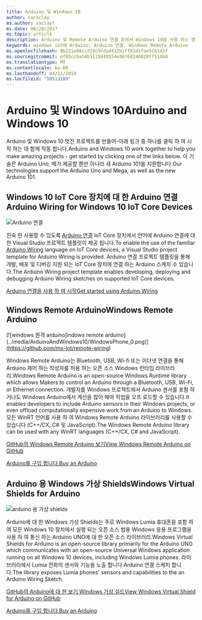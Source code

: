```yaml
---
title: Arduino 및 Windows 10
author: saraclay
ms.author: saclayt
ms.date: 08/28/2017
ms.topic: article
description: Arduino 및 Remote Arduino 연결 등에서 Windows 10을 사용 하는 방법에 알아봅니다.
keywords: windows iot에 Arduino, Arduino 연결, Windows Remote Arduino
ms.openlocfilehash: 0b221e88ccd19c9fdad412b1ff83d1fae5c6145f
ms.sourcegitcommit: ef85ccba54b1118d49554e88768240020ff514b0
ms.translationtype: MT
ms.contentlocale: ko-KR
ms.lasthandoff: 04/11/2019
ms.locfileid: "59513189"
---
```

# <a name="arduino-and-windows-10"></a><span data-ttu-id="2c71d-104">Arduino 및 Windows 10</span><span class="sxs-lookup"><span data-stu-id="2c71d-104">Arduino and Windows 10</span></span>
<span data-ttu-id="2c71d-105">Arduino 및 Windows 10 멋진 프로젝트를 만들어-아래 링크 중 하나를 클릭 하 여 시작 하는 데 함께 작동 합니다.</span><span class="sxs-lookup"><span data-stu-id="2c71d-105">Arduino and Windows 10 work together to help you make amazing projects - get started by clicking one of the links below.</span></span> <span data-ttu-id="2c71d-106">이 기술은 Arduino Uno, 메가 제공할 뿐만 아니라 새 Arduino 101을 지원합니다.</span><span class="sxs-lookup"><span data-stu-id="2c71d-106">Our technologies support the Arduino Uno and Mega, as well as the new Arduino 101.</span></span>

## <a name="arduino-wiring-for-windows-10-iot-core-devices"></a><span data-ttu-id="2c71d-107">Windows 10 IoT Core 장치에 대 한 Arduino 연결</span><span class="sxs-lookup"><span data-stu-id="2c71d-107">Arduino Wiring for Windows 10 IoT Core Devices</span></span>

![Arduino 연결](../media/ArduinoAndWindows10/Lighning_0.png)

<span data-ttu-id="2c71d-109">친숙 한 사용할 수 있도록 [Arduino 연결](https://www.arduino.cc/en/Reference/HomePage) IoT Core 장치에서 언어에 Arduino 연결에 대 한 Visual Studio 프로젝트 템플릿이 제공 됩니다.</span><span class="sxs-lookup"><span data-stu-id="2c71d-109">To enable the use of the familiar [Arduino Wiring](https://www.arduino.cc/en/Reference/HomePage) language on IoT Core devices, a Visual Studio project template for Arduino Wiring is provided.</span></span> <span data-ttu-id="2c71d-110">Arduino 연결 프로젝트 템플릿을 통해 개발, 배포 및 디버깅 지원 되는 IoT Core 장치에 연결 하는 Arduino 스케치 수 있습니다.</span><span class="sxs-lookup"><span data-stu-id="2c71d-110">The Arduino Wiring project template enables developing, deploying and debugging Arduino Wiring sketches on supported IoT Core devices.</span></span>
    
[<span data-ttu-id="2c71d-111">Arduino 연결을 사용 하 여 시작</span><span class="sxs-lookup"><span data-stu-id="2c71d-111">Get started using Arduino Wiring</span></span>](ArduinoWiring.md)   

## <a name="windows-remote-arduino"></a><span data-ttu-id="2c71d-112">Windows Remote Arduino</span><span class="sxs-lookup"><span data-stu-id="2c71d-112">Windows Remote Arduino</span></span>

[![w<span data-ttu-id="2c71d-113">indows 원격 arduino]</span><span class="sxs-lookup"><span data-stu-id="2c71d-113">indows remote arduino]</span></span>(../media/ArduinoAndWindows10/WindowsPhone_0.png)](https://github.com/ms-iot/remote-wiring)

<span data-ttu-id="2c71d-114">Windows Remote Arduino는 Bluetooth, USB, Wi-fi 또는 이더넷 연결을 통해 Arduino 제어 하는 작성자를 허용 하는 오픈 소스 Windows 런타임 라이브러리.</span><span class="sxs-lookup"><span data-stu-id="2c71d-114">Windows Remote Arduino is an open-source Windows Runtime library which allows Makers to control an Arduino through a Bluetooth, USB, Wi-Fi, or Ethernet connection.</span></span> <span data-ttu-id="2c71d-115">개발자를 Windows 프로젝트에서 Arduino 센서를 포함 하거나도 Windows Arduino에서 계산을 많이 해야 작업을 오프 로드할 수 있습니다.</span><span class="sxs-lookup"><span data-stu-id="2c71d-115">It enables developers to include Arduino sensors in their Windows projects, or even offload computationally expensive work from an Arduino to Windows.</span></span> <span data-ttu-id="2c71d-116">모든 WinRT 언어를 사용 하 여 Windows Remote Arduino 라이브러리를 사용할 수 있습니다 (C++/CX, C# 및 JavaScript).</span><span class="sxs-lookup"><span data-stu-id="2c71d-116">The Windows Remote Arduino library can be used with any WinRT languages (C++/CX, C# and JavaScript).</span></span>

[<span data-ttu-id="2c71d-117">GitHub의 Windows Remote Arduino 보기</span><span class="sxs-lookup"><span data-stu-id="2c71d-117">View Windows Remote Arduino on GitHub</span></span>](https://github.com/ms-iot/remote-wiring)

[<span data-ttu-id="2c71d-118">Arduino를 구입 합니다.</span><span class="sxs-lookup"><span data-stu-id="2c71d-118">Buy an Arduino</span></span>](http://store-usa.arduino.cc/)
</div>
</div>

## <a name="windows-virtual-shields-for-arduino"></a><span data-ttu-id="2c71d-119">Arduino 용 Windows 가상 Shields</span><span class="sxs-lookup"><span data-stu-id="2c71d-119">Windows Virtual Shields for Arduino</span></span>

![arduino 용 가상 shields](../media/ArduinoAndWindows10/Arduino_1.png)

<span data-ttu-id="2c71d-121">Arduino에 대 한 Windows 가상 Shields는 주로 Windows Lumia 휴대폰을 포함 하 여 모든 Windows 10 장치에서 실행 되는 오픈 소스 범용 Windows 응용 프로그램을 사용 하 여 통신 하는 Arduino UNO에 대 한 오픈 소스 라이브러리.</span><span class="sxs-lookup"><span data-stu-id="2c71d-121">Windows Virtual Shields for Arduino is an open-source library primarily for the Arduino UNO which communicates with an open-source Universal Windows application running on all Windows 10 devices, including Windows Lumia phones.</span></span> <span data-ttu-id="2c71d-122">라이브러리에서 Lumia 전화의 센서와 기능을 노출 합니다 Arduino 연결 스케치 합니다.</span><span class="sxs-lookup"><span data-stu-id="2c71d-122">The library exposes Lumia phones' sensors and capabilities to the an Arduino Wiring Sketch.</span></span>

[<span data-ttu-id="2c71d-123">GitHub의 Arduino에 대 한 보기 Windows 가상 실드</span><span class="sxs-lookup"><span data-stu-id="2c71d-123">View Windows Virtual Shield for Arduino on GitHub</span></span>](https://github.com/ms-iot/virtual-shields-arduino)

[<span data-ttu-id="2c71d-124">Arduino를 구입 합니다.</span><span class="sxs-lookup"><span data-stu-id="2c71d-124">Buy an Arduino</span></span>](http://store-usa.arduino.cc/)
</div>
</div>
